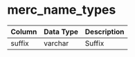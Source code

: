 # merc_name_types

| Column | Data Type | Description |
| :--- | :--- | :--- |
| suffix | varchar | Suffix |

